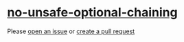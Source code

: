 [no-unsafe-optional-chaining](https://eslint.org/docs/rules/no-unsafe-optional-chaining)
========================================================================================
Please [open an issue](https://github.com/rasenplanscher/eslint-config-rasenplanscher/issues/new)
or [create a pull request](https://github.com/rasenplanscher/eslint-config-rasenplanscher/edit/main/src/rules-configurations/eslint/no-unsafe-optional-chaining.md)